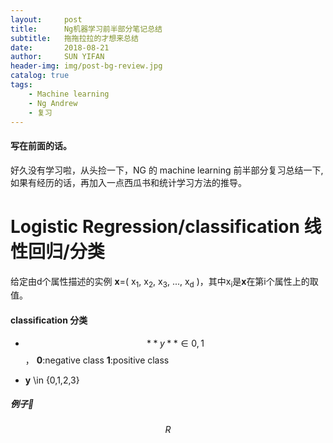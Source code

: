 ```yaml
---
layout:     post
title:      Ng机器学习前半部分笔记总结
subtitle:   拖拖拉拉的才想来总结
date:       2018-08-21
author:     SUN YIFAN
header-img: img/post-bg-review.jpg
catalog: true
tags:
    - Machine learning
    - Ng Andrew
    - 复习
---
```


#### 写在前面的话。
好久没有学习啦，从头捡一下，NG 的 machine learning 前半部分复习总结一下,如果有经历的话，再加入一点西瓜书和统计学习方法的推导。

<script type="text/javascript" src="http://cdn.mathjax.org/mathjax/latest/MathJax.js?config=default"></script>

# Logistic Regression/classification 线性回归/分类
给定由d个属性描述的实例 **x**=( x<sub>1</sub>, x<sub>2</sub>, x<sub>3</sub>, ..., x<sub>d</sub> )，其中x<sub>i</sub>是**x**在第i个属性上的取值。


#### classification 分类
*  $$**y** \in {0,1} $$， **0**:negative class
					 **1**:positive class

*  **y** \in {0,1,2,3}

##### 例子🌰
$$R$$








